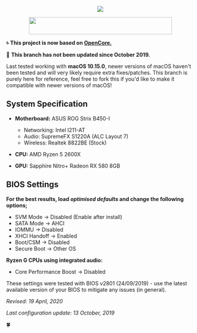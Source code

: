 <p align="center">
 <img src="https://ibin.co/4wX5oSSZBLqt.png"/>
</p>

<p align="center">
 <img src="https://ibin.co/4wWyAVkKNTUv.png" width="383" height="46"/>
</p>


🌀 **This project is now based on [OpenCore.](https://github.com/willza3/macOS-strix-B450i/tree/OpenCore)**

🌅 **This branch has not been updated since October 2019.**

Last tested working with **macOS 10.15.0**, newer versions of macOS haven't been tested and will very likely require extra fixes/patches. This branch is purely here for reference, feel free to fork this if you'd like to make it compatible with newer versions of macOS!

## System Specification

* **Motherboard:** ASUS ROG Strix B450-I
	* Networking: Intel I211-AT
	* Audio: SupremeFX S1220A (ALC Layout 7)
	* Wireless: Realtek 8822BE (Stock)

* **CPU:** AMD Ryzen 5 2600X
* **GPU:** Sapphire Nitro+ Radeon RX 580 8GB

## BIOS Settings
**For the best results, load *optimised defaults* and change the following options;**

* SVM Mode -> Disabled (Enable after install)
* SATA Mode -> AHCI
* IOMMU -> Disabled
* XHCI Handoff -> Enabled
* Boot/CSM -> Disabled
* Secure Boot -> Other OS

**Ryzen G CPUs using integrated audio:**

* Core Performance Boost -> Disabled

These settings were tested with BIOS v2801 (24/09/2019) - use the latest available version of your BIOS to mitigate any issues (in general).

*Revised: 19 April, 2020*

*Last configuration update: 13 October, 2019*

🍀
